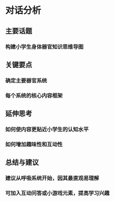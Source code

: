 # 对话分析
## 主要话题
### 构建小学生身体器官知识思维导图
## 关键要点
### 确定主要器官系统
### 每个系统的核心内容框架
## 延伸思考
### 如何使内容更贴近小学生的认知水平
### 如何增加趣味性和互动性
## 总结与建议
### 建议从呼吸系统开始，因其最直观易理解
### 可加入互动问答或小游戏元素，提高学习兴趣